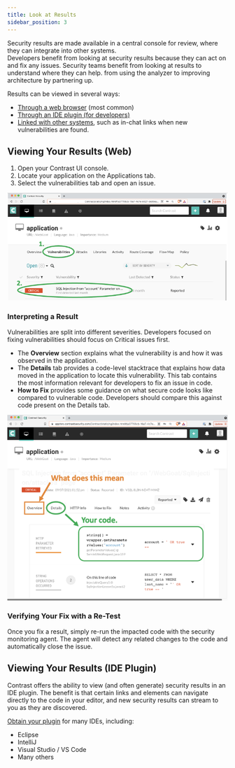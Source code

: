 ```yaml
---
title: Look at Results
sidebar_position: 3
---
```


Security results are made available in a central console for review, where they can integrate into other systems.<br/>
Developers benefit from looking at security results because they can act on and fix any issues.
Security teams benefit from looking at results to understand where they can help. from using the analyzer to improving architecture by partnering up.

Results can be viewed in several ways:
- [Through a web browser](#viewing-your-results-web) (most common)
- [Through an IDE plugin (for developers)](#viewing-your-results-ide-plugin)
- [Linked with other systems](https://www.contrastsecurity.com/application-lifecycle-integrations), such as in-chat links when new vulnerabilities are found.

## Viewing Your Results (Web)

1. Open your Contrast UI console.
1. Locate your application on the Applications tab.
1. Select the vulnerabilities tab and open an issue.

![How to view a result](look-at-results-app.png)

### Interpreting a Result

Vulnerabilities are split into different severities. Developers focused on fixing vulnerabilities should focus on Critical issues first.

- The **Overview** section explains what the vulnerability is and how it was observed in the application.
- The **Details** tab provides a code-level stacktrace that explains how data moved in the application to locate this vulnerability. This tab contains the most information relevant for developers to fix an issue in code.
- **How to Fix** provides some guidance on what secure code looks like compared to vulnerable code. Developers should compare this against code present on the Details tab.

![Overview, Details, How to Fix](look-at-results-details.png)

### Verifying Your Fix with a Re-Test

Once you fix a result, simply re-run the impacted code with the security monitoring agent. The agent will detect any related changes to the code and automatically close the issue.

## Viewing Your Results (IDE Plugin)

Contrast offers the ability to view (and often generate) security results in an IDE plugin. The benefit is that certain links and elements can navigate directly to the code in your editor, and new security results can stream to you as they are discovered.

[Obtain your plugin](https://www.contrastsecurity.com/application-lifecycle-integrations) for many IDEs, including:
- Eclipse
- IntelliJ
- Visual Studio / VS Code
- Many others